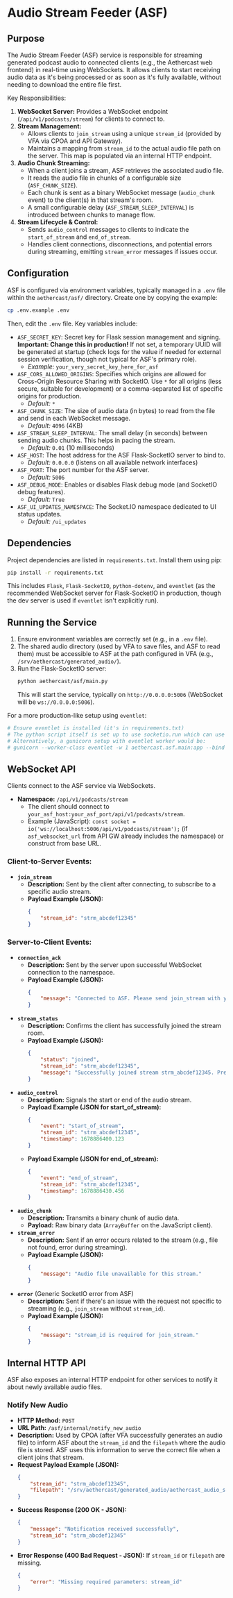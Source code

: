 # Audio Stream Feeder (ASF)

## Purpose

The Audio Stream Feeder (ASF) service is responsible for streaming generated podcast audio to connected clients (e.g., the Aethercast web frontend) in real-time using WebSockets. It allows clients to start receiving audio data as it's being processed or as soon as it's fully available, without needing to download the entire file first.

Key Responsibilities:

1.  **WebSocket Server:** Provides a WebSocket endpoint (`/api/v1/podcasts/stream`) for clients to connect to.
2.  **Stream Management:**
    *   Allows clients to `join_stream` using a unique `stream_id` (provided by VFA via CPOA and API Gateway).
    *   Maintains a mapping from `stream_id` to the actual audio file path on the server. This map is populated via an internal HTTP endpoint.
3.  **Audio Chunk Streaming:**
    *   When a client joins a stream, ASF retrieves the associated audio file.
    *   It reads the audio file in chunks of a configurable size (`ASF_CHUNK_SIZE`).
    *   Each chunk is sent as a binary WebSocket message (`audio_chunk` event) to the client(s) in that stream's room.
    *   A small configurable delay (`ASF_STREAM_SLEEP_INTERVAL`) is introduced between chunks to manage flow.
4.  **Stream Lifecycle & Control:**
    *   Sends `audio_control` messages to clients to indicate the `start_of_stream` and `end_of_stream`.
    *   Handles client connections, disconnections, and potential errors during streaming, emitting `stream_error` messages if issues occur.

## Configuration

ASF is configured via environment variables, typically managed in a `.env` file within the `aethercast/asf/` directory. Create one by copying the example:

```bash
cp .env.example .env
```

Then, edit the `.env` file. Key variables include:

-   `ASF_SECRET_KEY`: Secret key for Flask session management and signing. **Important: Change this in production!** If not set, a temporary UUID will be generated at startup (check logs for the value if needed for external session verification, though not typical for ASF's primary role).
    -   *Example:* `your_very_secret_key_here_for_asf`
-   `ASF_CORS_ALLOWED_ORIGINS`: Specifies which origins are allowed for Cross-Origin Resource Sharing with SocketIO. Use `*` for all origins (less secure, suitable for development) or a comma-separated list of specific origins for production.
    -   *Default:* `*`
-   `ASF_CHUNK_SIZE`: The size of audio data (in bytes) to read from the file and send in each WebSocket message.
    -   *Default:* `4096` (4KB)
-   `ASF_STREAM_SLEEP_INTERVAL`: The small delay (in seconds) between sending audio chunks. This helps in pacing the stream.
    -   *Default:* `0.01` (10 milliseconds)
-   `ASF_HOST`: The host address for the ASF Flask-SocketIO server to bind to.
    -   *Default:* `0.0.0.0` (listens on all available network interfaces)
-   `ASF_PORT`: The port number for the ASF server.
    -   *Default:* `5006`
-   `ASF_DEBUG_MODE`: Enables or disables Flask debug mode (and SocketIO debug features).
    -   *Default:* `True`
-   `ASF_UI_UPDATES_NAMESPACE`: The Socket.IO namespace dedicated to UI status updates.
    -   *Default:* `/ui_updates`

## Dependencies

Project dependencies are listed in `requirements.txt`. Install them using pip:

```bash
pip install -r requirements.txt
```
This includes `Flask`, `Flask-SocketIO`, `python-dotenv`, and `eventlet` (as the recommended WebSocket server for Flask-SocketIO in production, though the dev server is used if `eventlet` isn't explicitly run).

## Running the Service

1.  Ensure environment variables are correctly set (e.g., in a `.env` file).
2.  The shared audio directory (used by VFA to save files, and ASF to read them) must be accessible to ASF at the path configured in VFA (e.g., `/srv/aethercast/generated_audio/`).
3.  Run the Flask-SocketIO server:
    ```bash
    python aethercast/asf/main.py
    ```
    This will start the service, typically on `http://0.0.0.0:5006` (WebSocket will be `ws://0.0.0.0:5006`).

For a more production-like setup using `eventlet`:
```bash
# Ensure eventlet is installed (it's in requirements.txt)
# The python script itself is set up to use socketio.run which can use eventlet if available.
# Alternatively, a gunicorn setup with eventlet worker would be:
# gunicorn --worker-class eventlet -w 1 aethercast.asf.main:app --bind 0.0.0.0:5006
```

## WebSocket API

Clients connect to the ASF service via WebSockets.

-   **Namespace:** `/api/v1/podcasts/stream`
    -   The client should connect to `your_asf_host:your_asf_port/api/v1/podcasts/stream`.
    -   Example (JavaScript): `const socket = io('ws://localhost:5006/api/v1/podcasts/stream');` (if `asf_websocket_url` from API GW already includes the namespace) or construct from base URL.

### Client-to-Server Events:

-   **`join_stream`**
    -   **Description:** Sent by the client after connecting, to subscribe to a specific audio stream.
    -   **Payload Example (JSON):**
        ```json
        {
            "stream_id": "strm_abcdef12345"
        }
        ```

### Server-to-Client Events:

-   **`connection_ack`**
    -   **Description:** Sent by the server upon successful WebSocket connection to the namespace.
    -   **Payload Example (JSON):**
        ```json
        {
            "message": "Connected to ASF. Please send join_stream with your stream_id."
        }
        ```
-   **`stream_status`**
    -   **Description:** Confirms the client has successfully joined the stream room.
    -   **Payload Example (JSON):**
        ```json
        {
            "status": "joined",
            "stream_id": "strm_abcdef12345",
            "message": "Successfully joined stream strm_abcdef12345. Preparing to stream audio."
        }
        ```
-   **`audio_control`**
    -   **Description:** Signals the start or end of the audio stream.
    -   **Payload Example (JSON for start_of_stream):**
        ```json
        {
            "event": "start_of_stream",
            "stream_id": "strm_abcdef12345",
            "timestamp": 1678886400.123
        }
        ```
    -   **Payload Example (JSON for end_of_stream):**
        ```json
        {
            "event": "end_of_stream",
            "stream_id": "strm_abcdef12345",
            "timestamp": 1678886430.456
        }
        ```
-   **`audio_chunk`**
    -   **Description:** Transmits a binary chunk of audio data.
    -   **Payload:** Raw binary data (`ArrayBuffer` on the JavaScript client).
-   **`stream_error`**
    -   **Description:** Sent if an error occurs related to the stream (e.g., file not found, error during streaming).
    -   **Payload Example (JSON):**
        ```json
        {
            "message": "Audio file unavailable for this stream."
        }
        ```
-   **`error`** (Generic SocketIO error from ASF)
    -   **Description:** Sent if there's an issue with the request not specific to streaming (e.g., `join_stream` without `stream_id`).
    -   **Payload Example (JSON):**
        ```json
        {
            "message": "stream_id is required for join_stream."
        }
        ```

## Internal HTTP API

ASF also exposes an internal HTTP endpoint for other services to notify it about newly available audio files.

### Notify New Audio

-   **HTTP Method:** `POST`
-   **URL Path:** `/asf/internal/notify_new_audio`
-   **Description:** Used by CPOA (after VFA successfully generates an audio file) to inform ASF about the `stream_id` and the `filepath` where the audio file is stored. ASF uses this information to serve the correct file when a client joins that stream.
-   **Request Payload Example (JSON):**
    ```json
    {
        "stream_id": "strm_abcdef12345",
        "filepath": "/srv/aethercast/generated_audio/aethercast_audio_strm_abcdef12345_uuid.mp3"
    }
    ```
-   **Success Response (200 OK - JSON):**
    ```json
    {
        "message": "Notification received successfully",
        "stream_id": "strm_abcdef12345"
    }
    ```
-   **Error Response (400 Bad Request - JSON):**
    If `stream_id` or `filepath` are missing.
    ```json
    {
        "error": "Missing required parameters: stream_id"
    }
    ```
